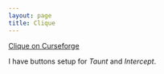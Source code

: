 ```yaml
---
layout: page
title: Clique
---
```

[Clique on Curseforge](https://www.curseforge.com/wow/addons/clique)

I have buttons setup for _Taunt_ and _Intercept_.
